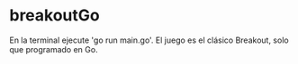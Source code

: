 # breakoutGo

En la terminal ejecute 'go run main.go'. El juego es el clásico Breakout, solo que programado en Go.  